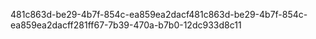 481c863d-be29-4b7f-854c-ea859ea2dacf481c863d-be29-4b7f-854c-ea859ea2dacff281ff67-7b39-470a-b7b0-12dc933d8c11
